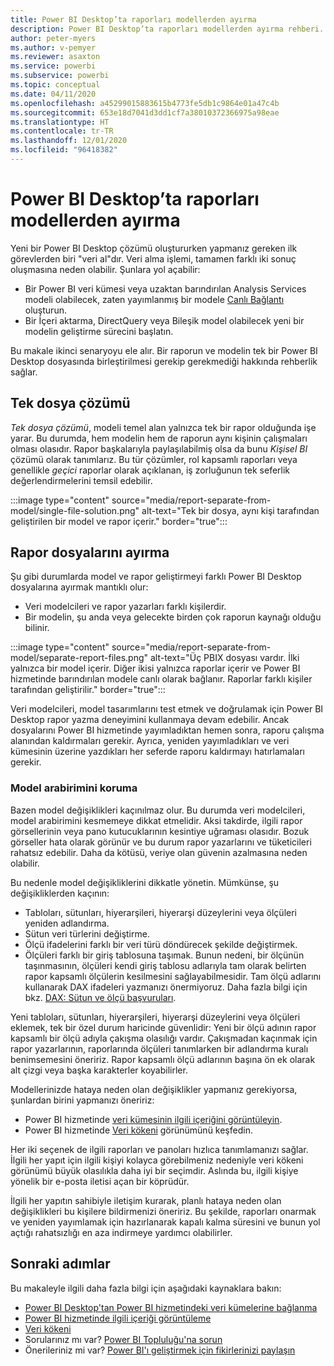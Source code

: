```yaml
---
title: Power BI Desktop’ta raporları modellerden ayırma
description: Power BI Desktop’ta raporları modellerden ayırma rehberi.
author: peter-myers
ms.author: v-pemyer
ms.reviewer: asaxton
ms.service: powerbi
ms.subservice: powerbi
ms.topic: conceptual
ms.date: 04/11/2020
ms.openlocfilehash: a45299015883615b4773fe5db1c9864e01a47c4b
ms.sourcegitcommit: 653e18d7041d3dd1cf7a38010372366975a98eae
ms.translationtype: HT
ms.contentlocale: tr-TR
ms.lasthandoff: 12/01/2020
ms.locfileid: "96418382"
---
```

# <a name="separate-reports-from-models-in-power-bi-desktop"></a>Power BI Desktop’ta raporları modellerden ayırma

Yeni bir Power BI Desktop çözümü oluştururken yapmanız gereken ilk görevlerden biri "veri al"dır. Veri alma işlemi, tamamen farklı iki sonuç oluşmasına neden olabilir. Şunlara yol açabilir:

- Bir Power BI veri kümesi veya uzaktan barındırılan Analysis Services modeli olabilecek, zaten yayımlanmış bir modele [Canlı Bağlantı](../connect-data/desktop-report-lifecycle-datasets.md) oluşturun.
- Bir İçeri aktarma, DirectQuery veya Bileşik model olabilecek yeni bir modelin geliştirme sürecini başlatın.

Bu makale ikinci senaryoyu ele alır. Bir raporun ve modelin tek bir Power BI Desktop dosyasında birleştirilmesi gerekip gerekmediği hakkında rehberlik sağlar.

## <a name="single-file-solution"></a>Tek dosya çözümü

_Tek dosya çözümü_, modeli temel alan yalnızca tek bir rapor olduğunda işe yarar. Bu durumda, hem modelin hem de raporun aynı kişinin çalışmaları olması olasıdır. Rapor başkalarıyla paylaşılabilmiş olsa da bunu _Kişisel BI_ çözümü olarak tanımlarız. Bu tür çözümler, rol kapsamlı raporları veya genellikle _geçici_ raporlar olarak açıklanan, iş zorluğunun tek seferlik değerlendirmelerini temsil edebilir.

:::image type="content" source="media/report-separate-from-model/single-file-solution.png" alt-text="Tek bir dosya, aynı kişi tarafından geliştirilen bir model ve rapor içerir." border="true":::

## <a name="separate-report-files"></a>Rapor dosyalarını ayırma

Şu gibi durumlarda model ve rapor geliştirmeyi farklı Power BI Desktop dosyalarına ayırmak mantıklı olur:

- Veri modelcileri ve rapor yazarları farklı kişilerdir.
- Bir modelin, şu anda veya gelecekte birden çok raporun kaynağı olduğu bilinir.

:::image type="content" source="media/report-separate-from-model/separate-report-files.png" alt-text="Üç PBIX dosyası vardır. İlki yalnızca bir model içerir. Diğer ikisi yalnızca raporlar içerir ve Power BI hizmetinde barındırılan modele canlı olarak bağlanır. Raporlar farklı kişiler tarafından geliştirilir." border="true":::

Veri modelcileri, model tasarımlarını test etmek ve doğrulamak için Power BI Desktop rapor yazma deneyimini kullanmaya devam edebilir. Ancak dosyalarını Power BI hizmetinde yayımladıktan hemen sonra, raporu çalışma alanından kaldırmaları gerekir. Ayrıca, yeniden yayımladıkları ve veri kümesinin üzerine yazdıkları her seferde raporu kaldırmayı hatırlamaları gerekir.

### <a name="preserve-the-model-interface"></a>Model arabirimini koruma

Bazen model değişiklikleri kaçınılmaz olur. Bu durumda veri modelcileri, model arabirimini kesmemeye dikkat etmelidir. Aksi takdirde, ilgili rapor görsellerinin veya pano kutucuklarının kesintiye uğraması olasıdır. Bozuk görseller hata olarak görünür ve bu durum rapor yazarlarını ve tüketicileri rahatsız edebilir. Daha da kötüsü, veriye olan güvenin azalmasına neden olabilir.

Bu nedenle model değişikliklerini dikkatle yönetin. Mümkünse, şu değişikliklerden kaçının:

- Tabloları, sütunları, hiyerarşileri, hiyerarşi düzeylerini veya ölçüleri yeniden adlandırma.
- Sütun veri türlerini değiştirme.
- Ölçü ifadelerini farklı bir veri türü döndürecek şekilde değiştirmek.
- Ölçüleri farklı bir giriş tablosuna taşımak. Bunun nedeni, bir ölçünün taşınmasının, ölçüleri kendi giriş tablosu adlarıyla tam olarak belirten rapor kapsamlı ölçülerin kesilmesini sağlayabilmesidir. Tam ölçü adlarını kullanarak DAX ifadeleri yazmanızı önermiyoruz. Daha fazla bilgi için bkz. [DAX: Sütun ve ölçü başvuruları](dax-column-measure-references.md).

Yeni tabloları, sütunları, hiyerarşileri, hiyerarşi düzeylerini veya ölçüleri eklemek, tek bir özel durum haricinde güvenlidir: Yeni bir ölçü adının rapor kapsamlı bir ölçü adıyla çakışma olasılığı vardır. Çakışmadan kaçınmak için rapor yazarlarının, raporlarında ölçüleri tanımlarken bir adlandırma kuralı benimsemesini öneririz. Rapor kapsamlı ölçü adlarının başına ön ek olarak alt çizgi veya başka karakterler koyabilirler.

Modellerinizde hataya neden olan değişiklikler yapmanız gerekiyorsa, şunlardan birini yapmanızı öneririz:

- Power BI hizmetinde [veri kümesinin ilgili içeriğini görüntüleyin](../consumer/end-user-related.md).
- Power BI hizmetinde [Veri kökeni](../collaborate-share/service-data-lineage.md) görünümünü keşfedin.

Her iki seçenek de ilgili raporları ve panoları hızlıca tanımlamanızı sağlar. İlgili her yapıt için ilgili kişiyi kolayca görebilmeniz nedeniyle veri kökeni görünümü büyük olasılıkla daha iyi bir seçimdir. Aslında bu, ilgili kişiye yönelik bir e-posta iletisi açan bir köprüdür.

İlgili her yapıtın sahibiyle iletişim kurarak, planlı hataya neden olan değişiklikleri bu kişilere bildirmenizi öneririz. Bu şekilde, raporları onarmak ve yeniden yayımlamak için hazırlanarak kapalı kalma süresini ve bunun yol açtığı rahatsızlığı en aza indirmeye yardımcı olabilirler.

## <a name="next-steps"></a>Sonraki adımlar

Bu makaleyle ilgili daha fazla bilgi için aşağıdaki kaynaklara bakın:

- [Power BI Desktop'tan Power BI hizmetindeki veri kümelerine bağlanma](../connect-data/desktop-report-lifecycle-datasets.md)
- [Power BI hizmetinde ilgili içeriği görüntüleme](../consumer/end-user-related.md)
- [Veri kökeni](../collaborate-share/service-data-lineage.md)
- Sorularınız mı var? [Power BI Topluluğu'na sorun](https://community.powerbi.com/)
- Önerileriniz mi var? [Power BI'ı geliştirmek için fikirlerinizi paylaşın](https://ideas.powerbi.com/)
